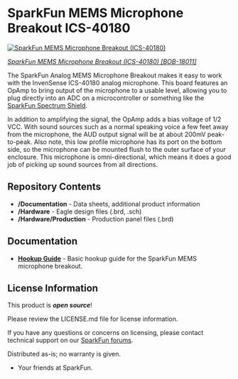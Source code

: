 SparkFun MEMS Microphone Breakout ICS-40180
========================================

[![SparkFun MEMS Microphone Breakout (ICS-40180)](https://cdn.sparkfun.com//assets/parts/1/7/2/2/1/18011-SparkFun_Analog_MEMS_Microphone_Breakout_-_ICS-40180-01.jpg)](https://www.sparkfun.com/products/18011)

[*SparkFun MEMS Microphone Breakout (ICS-40180) [BOB-18011]*](https://www.sparkfun.com/products/18011)

The SparkFun Analog MEMS Microphone Breakout makes it easy to work with the InvenSense ICS-40180 analog microphone. This board features an OpAmp to bring output of the microphone to a usable level, allowing you to plug directly into an ADC on a microcontroller or something like the [SparkFun Spectrum Shield](https://www.sparkfun.com/products/13116).

In addition to amplifying the signal, the OpAmp adds a bias voltage of 1/2 VCC. With sound sources such as a normal speaking voice a few feet away from the microphone, the AUD output signal will be at about 200mV peak-to-peak. Also note, this low profile microphone has its port on the bottom side, so the microphone can be mounted flush to the outer surface of your enclosure. This microphone is omni-directional, which means it does a good job of picking up sound sources from all directions.

Repository Contents
-------------------

* **/Documentation** - Data sheets, additional product information
* **/Hardware** - Eagle design files (.brd, .sch)
* **/Hardware/Production** - Production panel files (.brd)

Documentation
--------------
* **[Hookup Guide](https://learn.sparkfun.com/tutorials/mems-microphone-hookup-guide)** - Basic hookup guide for the SparkFun MEMS microphone breakout.

License Information
-------------------

This product is _**open source**_! 

Please review the LICENSE.md file for license information. 

If you have any questions or concerns on licensing, please contact technical support on our [SparkFun forums](https://forum.sparkfun.com/viewforum.php?f=152).

Distributed as-is; no warranty is given.

- Your friends at SparkFun.

_<COLLABORATION CREDIT>_
